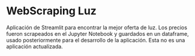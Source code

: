 # WebScraping Luz

Aplicación de Streamlit para encontrar la mejor oferta de luz. Los precios fueron scrapeados en el Jupyter Notebook y guardados en un dataframe, usado posteriormente para el desarrollo de la aplicación. Esta no es una aplicación actualizada.
